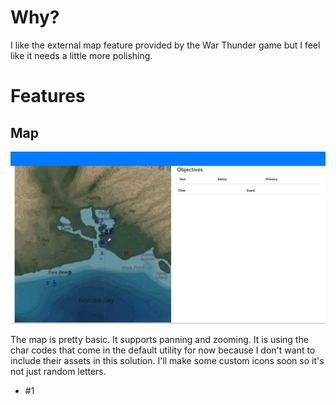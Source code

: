 # Why?

I like the external map feature provided by the War Thunder game but I feel like it needs a little more polishing.


# Features

## Map

![Map image](docs/assets/map.jpg)

The map is pretty basic. It supports panning and zooming. It is using the char codes that come in the default utility for now because I don't want to include their assets in this solution. I'll make some custom icons soon so it's not just random letters.

- #1